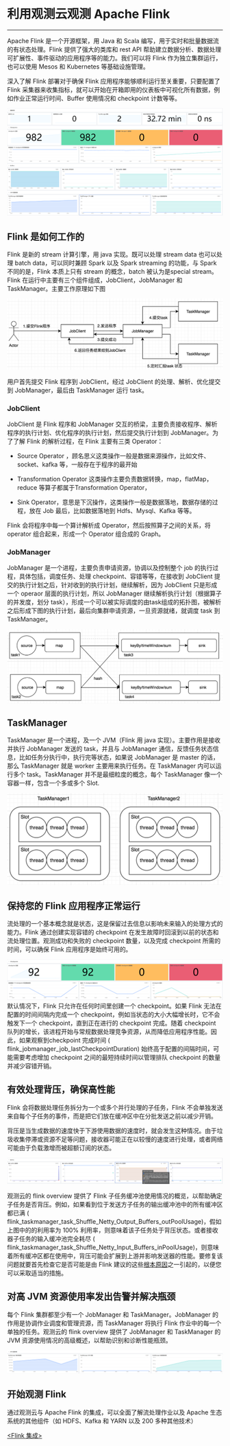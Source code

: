 # 利用观测云观测 Apache Flink
---

Apache Flink 是一个开源框架，用 Java 和 Scala 编写，用于实时和批量数据流的有状态处理。Flink 提供了强大的类库和 rest API 帮助建立数据分析、数据处理可扩展性、事件驱动的应用程序等的能力。我们可以将 Flink 作为独立集群运行，也可以使用 Mesos 和 Kubernetes 等基础设施管理。

深入了解 Flink 部署对于确保 Flink 应用程序能够顺利运行至关重要，只要配置了 Flink 采集器来收集指标，就可以开始在开箱即用的仪表板中可视化所有数据，例如作业正常运行时间、Buffer 使用情况和 checkpoint 计数等等。

![image.png](../images/flink-1.png)

## Flink 是如何工作的

Flink 是新的 stream 计算引擎，用 java 实现。既可以处理 stream data 也可以处理 batch data，可以同时兼顾 Spark 以及 Spark streaming 的功能，与 Spark 不同的是，Flink 本质上只有 stream 的概念，batch 被认为是special stream。Flink 在运行中主要有三个组件组成，JobClient，JobManager 和 TaskManager。主要工作原理如下图

![image.png](../images/flink-2.png)

用户首先提交 Flink 程序到 JobClient，经过 JobClient 的处理、解析、优化提交到 JobManager，最后由 TaskManager 运行 task。

### JobClient

JobClient 是 Flink 程序和 JobManager 交互的桥梁，主要负责接收程序、解析程序的执行计划、优化程序的执行计划，然后提交执行计划到 JobManager。为了了解 Flink 的解析过程，在 Flink 主要有三类 Operator：

- Source Operator ，顾名思义这类操作一般是数据来源操作，比如文件、socket、kafka 等，一般存在于程序的最开始

- Transformation Operator 这类操作主要负责数据转换，map，flatMap，reduce 等算子都属于Transformation Operator，
- Sink Operator，意思是下沉操作，这类操作一般是数据落地，数据存储的过程，放在 Job 最后，比如数据落地到 Hdfs、Mysql、Kafka 等等。 

Flink 会将程序中每一个算计解析成 Operator，然后按照算子之间的关系，将 operator 组合起来，形成一个 Operator 组合成的 Graph。

### JobManager

JobManager 是一个进程，主要负责申请资源，协调以及控制整个 job 的执行过程，具体包括，调度任务、处理 checkpoint、容错等等，在接收到 JobClient 提交的执行计划之后，针对收到的执行计划，继续解析，因为 JobClient 只是形成一个 operaor 层面的执行计划，所以 JobManager 继续解析执行计划（根据算子的并发度，划分 task），形成一个可以被实际调度的由task组成的拓扑图，被解析之后形成下图的执行计划，最后向集群申请资源，一旦资源就绪，就调度 task 到 TaskManager。

![image.png](../images/flink-3.png)

## TaskManager

TaskManager 是一个进程，及一个 JVM（Flink 用 java 实现）。主要作用是接收并执行 JobManager 发送的 task，并且与 JobManager 通信，反馈任务状态信息，比如任务分执行中，执行完等状态，如果说 JobManager 是 master 的话，那么 TaskManager 就是 worker 主要用来执行任务。在 TaskManager 内可以运行多个 task。TaskManager 并不是最细粒度的概念，每个 TaskManager 像一个容器一样，包含一个多或多个 Slot.

![image.png](../images/flink-4.png)

## 保持您的 Flink 应用程序正常运行

流处理的一个基本概念就是状态，这是保留过去信息以影响未来输入的处理方式的能力。Flink 通过创建实现容错的 checkpoint 在发生故障时回滚到以前的状态和流处理位置。观测成功和失败的 checkpoint 数量，以及完成 checkpoint 所需的时间，可以确保 Flink 应用程序是始终可用的。

![image.png](../images/flink-5.png)默认情况下，Flink 只允许在任何时间里创建一个 checkpoint。如果 Flink 无法在配置的时间间隔内完成一个 checkpoint，例如当状态的大小大幅增长时，它不会触发下一个 checkpoint，直到正在进行的 checkpoint 完成。随着 checkpoint 队列的增长，该进程开始与常规数据处理竞争资源，从而降低应用程序性能。因此，如果观察到checkpoint 完成时间 ( flink_jobmanager_job_lastCheckpointDuration) 始终高于配置的间隔时间，可能需要考虑增加 checkpoint 之间的最短持续时间以管理排队 checkpoint 的数量并减少容错开销。

## 有效处理背压，确保高性能

Flink 会将数据处理任务拆分为一个或多个并行处理的子任务，Flink 不会单独发送来自每个子任务的事件，而是把它们放在缓冲区中在分批发送之前以减少开销。

背压是当生成数据的速度快于下游使用数据的速度时，就会发生这种情况。由于垃圾收集停滞或资源不足等问题，接收器可能正在以较慢的速度进行处理，或者网络可能由于负载激增而被超额订阅的状态。

![image.png](../images/flink-6.png)

观测云的 flink overview 提供了 Flink 子任务缓冲池使用情况的概览，以帮助确定子任务是否背压。例如，如果看到位于发送方子任务的输出缓冲池中的所有缓冲区都已满 ( flink_taskmanager_task_Shuffle_Netty_Output_Buffers_outPoolUsage)，假如上图中的的利用率为 100% 利用率，则意味着该子任务处于背压状态。或者接收器子任务的输入缓冲池完全耗尽 ( flink_taskmanager_task_Shuffle_Netty_Input_Buffers_inPoolUsage)，则意味着所有缓冲区都在使用中，背压可能会扩展到上游并影响发送器的性能。要修复该问题就要首先检查它是否可能是由 Flink 建议的这些[根本原因](https://flink.apache.org/2019/07/23/flink-network-stack-2.html#system-resources)之一引起的，以便您可以采取适当的措施。

## 对高 JVM 资源使用率发出告警并解决瓶颈

每个 Flink 集群都至少有一个 JobManager 和 TaskManager。JobManager 的作用是协调作业调度和管理资源，而 TaskManager 将执行 Flink 作业中的每一个单独的任务。观测云的 flink overview 提供了 JobManager 和 TaskManager 的 JVM 资源使用情况的高级概述，以帮助识别和诊断性能瓶颈。

![image.png](../images/flink-7.png)

## 开始观测 Flink

通过观测云与 Apache Flink 的集成，可以全面了解流处理作业以及 Apache 生态系统的其他组件（如 HDFS、Kafka 和 YARN 以及 200 多种其他技术）

[<Flink 集成>](/integrations/flinkv1)


